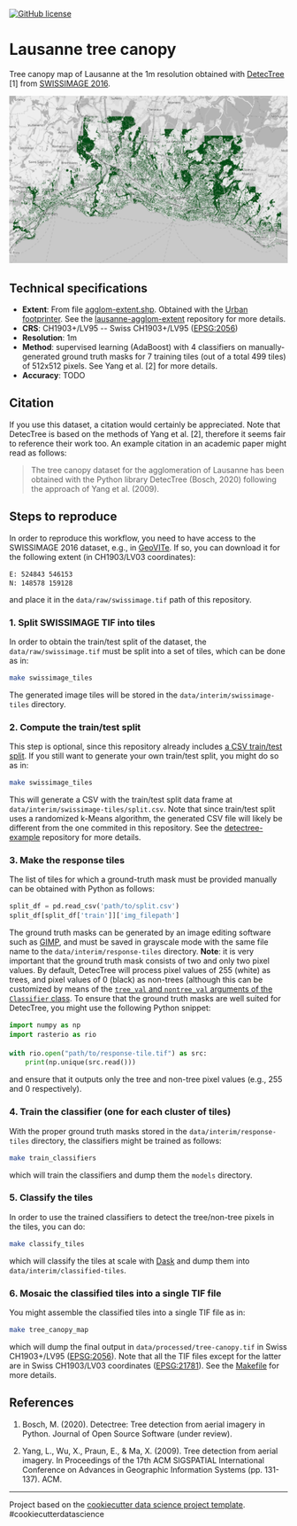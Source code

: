 [![GitHub license](https://img.shields.io/github/license/martibosch/lausanne-tree-canopy.svg)](https://github.com/martibosch/lausanne-tree-canopy/blob/master/LICENSE)

# Lausanne tree canopy

Tree canopy map of Lausanne at the 1m resolution obtained with [DetecTree](https://github.com/martibosch/detectree) [1] from [SWISSIMAGE 2016](https://shop.swisstopo.admin.ch/en/products/images/ortho_images).

![Figure](figure.png)

## Technical specifications

* **Extent**: From file [agglom-extent.shp](https://github.com/martibosch/lausanne-tree-canopy/blob/master/data/raw/agglom-extent.shp). Obtained with the [Urban footprinter](https://github.com/martibosch/urban-footprinter). See the [lausanne-agglom-extent](https://github.com/martibosch/lausanne-agglom-extent) repository for more details.
* **CRS**: CH1903+/LV95 -- Swiss CH1903+/LV95 ([EPSG:2056](https://epsg.io/2056))
* **Resolution**: 1m
* **Method**: supervised learning (AdaBoost) with 4 classifiers on manually-generated ground truth masks for 7 training tiles (out of a total 499 tiles) of 512x512 pixels. See Yang et al. [2] for more details.
* **Accuracy**: TODO

## Citation

If you use this dataset, a citation would certainly be appreciated. Note that DetecTree is based on the methods of Yang et al. [2], therefore it seems fair to reference their work too. An example citation in an academic paper might read as follows:

> The tree canopy dataset for the agglomeration of Lausanne has been obtained with the Python library DetecTree (Bosch, 2020) following the approach of Yang et al. (2009).

## Steps to reproduce

In order to reproduce this workflow, you need to have access to the SWISSIMAGE 2016 dataset, e.g., in [GeoVITe](https://geovite.ethz.ch). If so, you can download it for the following extent (in CH1903/LV03 coordinates):

```
E: 524843 546153
N: 148578 159128
```

and place it in the `data/raw/swissimage.tif` path of this repository.

### 1. Split SWISSIMAGE TIF into tiles

In order to obtain the train/test split of the dataset, the `data/raw/swissimage.tif` must be split into a set of tiles, which can be done as in:

```bash
make swissimage_tiles
```

The generated image tiles will be stored in the `data/interim/swissimage-tiles` directory.

### 2. Compute the train/test split

This step is optional, since this repository already includes [a CSV train/test split](https://github.com/martibosch/lausanne-tree-canopy/blob/master/data/interim/swissimage-tiles/split.csv). If you still want to generate your own train/test split, you might do so as in:

```bash
make swissimage_tiles
```

This will generate a CSV with the train/test split data frame at `data/interim/swissimage-tiles/split.csv`. Note that since train/test split uses a randomized k-Means algorithm, the generated CSV file will likely be different from the one commited in this repository. See the [detectree-example](https://github.com/martibosch/detectree-example) repository for more details.

### 3. Make the response tiles

The list of tiles for which a ground-truth mask must be provided manually can be obtained with Python as follows:

```python
split_df = pd.read_csv('path/to/split.csv')
split_df[split_df['train']]['img_filepath']
```

The ground truth masks can be generated by an image editing software such as [GIMP](https://www.gimp.org/), and must be saved in grayscale mode with the same file name to the `data/interim/response-tiles` directory.
**Note**: it is very important that the ground truth mask consists of two and only two pixel values. By default, DetecTree will process pixel values of 255 (white) as trees, and pixel values of 0 (black) as non-trees (although this can be customized by means of the [`tree_val` and `nontree_val` arguments of the `Classifier` class](https://detectree.readthedocs.io/en/latest/pixel_classification.html#detectree.Classifier). To ensure that the ground truth masks are well suited for DetecTree, you might use the following Python snippet:

```python
import numpy as np
import rasterio as rio

with rio.open("path/to/response-tile.tif") as src:
    print(np.unique(src.read()))
```

and ensure that it outputs only the tree and non-tree pixel values (e.g., 255 and 0 respectively).


### 4. Train the classifier (one for each cluster of tiles)

With the proper ground truth masks stored in the `data/interim/response-tiles` directory, the classifiers might be trained as follows:


```bash
make train_classifiers
```

which will train the classifiers and dump them the `models` directory.

### 5. Classify the tiles

In order to use the trained classifiers to detect the tree/non-tree pixels in the tiles, you can do:

```bash
make classify_tiles
```

which will classify the tiles at scale with [Dask](https://dask.org/) and dump them into `data/interim/classified-tiles`.

### 6. Mosaic the classified tiles into a single TIF file

You might assemble the classified tiles into a single TIF file as in:

```bash
make tree_canopy_map
```

which will dump the final output in `data/processed/tree-canopy.tif` in Swiss CH1903+/LV95 ([EPSG:2056](https://epsg.io/2056)). Note that all the TIF files except for the latter are in Swiss CH1903/LV03 coordinates ([EPSG:21781](https://epsg.io/21781)). See the [Makefile](https://github.com/martibosch/lausanne-tree-canopy/blob/master/Makefile.csv#L150-L157) for more details.

## References

1. Bosch, M. (2020). Detectree: Tree detection from aerial imagery in Python. Journal of Open Source  Software (under review).

2. Yang, L., Wu, X., Praun, E., & Ma, X. (2009). Tree detection from aerial imagery. In Proceedings of the 17th ACM SIGSPATIAL International Conference on Advances in Geographic Information Systems (pp. 131-137). ACM.

--------

Project based on the [cookiecutter data science project template](https://drivendata.github.io/cookiecutter-data-science). #cookiecutterdatascience
